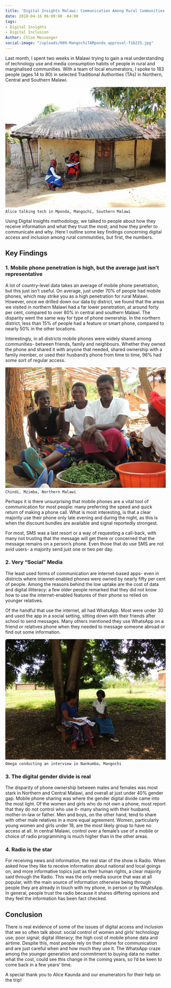 ```yaml
---
title: 'Digital Insights Malawi: Communication Among Rural Communities'
date: 2018-04-16 06:09:00 -04:00
tags:
- Digital Insights
- Digital Inclusion
Author: Chloe Messenger
social-image: "/uploads/009-MangochiTAMponda_approval-f1b225.jpg"
---
```


Last month, I spent two weeks in Malawi trying to gain a real understanding of technology use and media consumption habits of people in rural and marginalised communities. With a team of local enumerators, I spoke to 183 people (ages 14 to 80) in selected Traditional Authorities (TAs) in Northern, Central and Southern Malawi.

![009-MangochiTAMponda_approval.jpg](/uploads/009-MangochiTAMponda_approval.jpg) `Alice talking tech in Mponda, Mangochi, Southern Malawi`

<!--more-->
Using Digital Insights methodology, we talked to people about how they receive information and what they trust the most; and how they prefer to communicate and why. Here I outline some key findings concerning digital access and inclusion among rural communities, but first, the numbers.

<script id="infogram_0_5ee7b3ea-aa02-492f-bf18-7b25c7ded435" title="Bio data Malawi Insights" src="https://e.infogram.com/js/dist/embed.js?y68" type="text/javascript"></script>

## Key Findings

### 1.  Mobile phone penetration is high, but the average just isn’t representative

A lot of country-level data takes an average of mobile phone penetration, but this just isn’t useful. On average, just under 70% of people had mobile phones, which may strike you as a high penetration for rural Malawi. However, once we drilled down our data by district, we found that the areas we visited in northern Malawi had a far lower penetration, at around forty per cent, compared to over 80% in central and southern Malawi.  The disparity went the same way for type of phone ownership. In the northern district, less than 15% of people had a feature or smart phone, compared to nearly 50% in the other locations.

<script id="infogram_0_f47fe114-9d49-45f2-9347-fceebce12ff0" title="Mobile access and type Malawi Digital Insights" src="https://e.infogram.com/js/dist/embed.js?pel" type="text/javascript"></script>

Interestingly, in all districts mobile phones were widely shared among communities- between friends, family and neighbours. Whether they owned the phone and shared it with anyone that needed, shared ownership with a family member, or used their husband’s phone from time to time, 96% had some sort of regular access.

![046-MzimbaTAChindi_villageheadapproval.png](/uploads/046-MzimbaTAChindi_villageheadapproval.png) `Chindi, Mzimba, Northern Malawi`

Perhaps it is there unsurprising that mobile phones are a vital tool of communication for most people: many preferring the speed and quick return of making a phone call. What is most interesting, is that a clear majority use their phone only late evening and during the night, as this is when the discount bundles are available and signal reportedly strongest.

For most, SMS was a last resort or a way of requesting a call-back, with many not trusting that the message will get there or concerned that the message remains on a person’s phone. Even those that do use SMS are not avid users- a majority send just one or two per day.

<script id="infogram_0_793e2b8b-cdf6-443a-bdc4-2203d009119c" title="Communication Malawi Insights" src="https://e.infogram.com/js/dist/embed.js?DZb" type="text/javascript"></script>

### 2.  Very “Social” Media

The least used forms of communication are internet-based apps- even in districts where internet-enabled phones were owned by nearly fifty per cent of people. Among the reasons behind the low uptake are the cost of data and digital illiteracy: a few older people remarked that they did not know how to use the internet-enabled features of their phone so relied on younger relatives.

Of the handful that use the internet, all had WhatsApp. Most were under 30 and used the app in a social setting, sitting down with their friends after school to send messages. Many others mentioned they use WhatsApp on a friend or relatives phone when they needed to message someone abroad or find out some information.

![020-MangochiTANankumba_approval.png](/uploads/020-MangochiTANankumba_approval.png) `Omega conducting an interview in Nankumba, Mangochi `

### 3.  The digital gender divide is real

The disparity of phone ownership between males and females was most stark in Northern and Central Malawi, and overall at just under 40% gender gap. Mobile phone sharing was where the gender digital divide came into the most light. Of the women and girls who do not own a phone, most report that they do not control who use it- many sharing with their husband, mother-in-law or father. Men and boys, on the other hand, tend to share with other male relatives in a more equal agreement. Women, particularly young women and girls under 18, are the most likely group to have no access at all. In central Malawi, control over a female’s use of a mobile or choice of radio programming is much higher than in the other areas.

### 4.  Radio is the star

<script id="infogram_0_1b27ce3a-a257-41b0-9fa3-cb3dada826e1" title="Information general Malawi Insights" src="https://e.infogram.com/js/dist/embed.js?3Yi" type="text/javascript"></script>

For receiving news and information, the real star of the show is Radio. When asked how they like to receive information about national and local goings on, and more informative topics just as their human rights, a clear majority said through the Radio. This was the only media source that was at all popular, with the main source of information otherwise being through people they are already in touch with my phone, in person or by WhatsApp. In general, people trust the radio because it shares differing opinions and they feel the information has been fact checked.

## Conclusion

There is real evidence of some of the issues of digital access and inclusion that we so often talk about: social control of women and girls’ technology use; poor signal; digital illiteracy; the high cost of mobile phone data and airtime. Despite this, most people rely on their phone for communication and are just careful when and how much they use it. The WhatsApp craze among the younger generation and commitment to buying data no matter what the cost, could see this change in the coming years, so I’d be keen to come back in a few years’ time.

A special thank you to Alice Kaunda and our enumerators for their help on the trip!